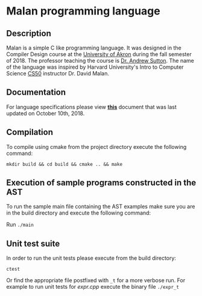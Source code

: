 # Malan programming language
## Description
Malan is a simple C like programming language. It was designed in the Compiler Design course at the [University of Akron](uakron.edu) during the fall semester of 2018. The professor teaching the course is [Dr. Andrew Sutton](http://asutton.github.io/). The name of the language was inspired by Harvard University's Intro to Computer Science [CS50](cs50.net) instructor Dr. David Malan.

## Documentation
For language specifications please view [**this**](https://github.com/nfgallimore/malan/edit/master/README.md) document that was last updated on October 10th, 2018.  


## Compilation
To compile using cmake from the project directory execute the following command:

`mkdir build && cd build && cmake .. && make`

## Execution of sample programs constructed in the AST
To run the sample main file containing the AST examples make sure you are in the build directory and execute the following command:

Run `./main`

## Unit test suite
In order to run the unit tests please execute from the build directory:

`ctest`

Or find the appropriate file postfixed with `_t` for a more verbose run. For example to run unit tests for *expr.cpp* execute the binary file
`./expr_t` 
